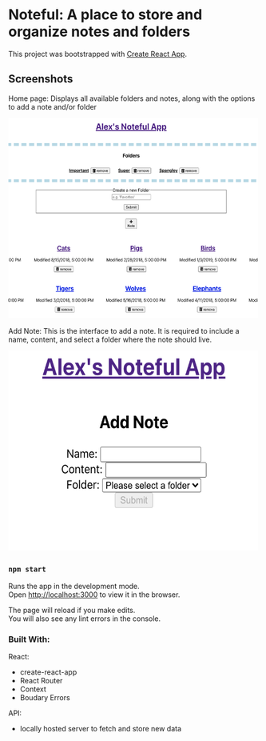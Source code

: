 # Noteful: A place to store and organize notes and folders

This project was bootstrapped with [Create React App](https://github.com/facebook/create-react-app).

## Screenshots

Home page: Displays all available folders and notes, along with the options to add a note and/or folder

<img src="./screenshots/noteful-home.jpeg" width="500" height="400"/>


Add Note: This is the interface to add a note. It is required to include a name, content, and select a folder where the note should live.

<img src="./screenshots/noteful-add-note.jpeg" width="500" height="400"/>

### `npm start`

Runs the app in the development mode.\
Open [http://localhost:3000](http://localhost:3000) to view it in the browser.

The page will reload if you make edits.\
You will also see any lint errors in the console.

### Built With:

React:
- create-react-app
- React Router
- Context
- Boudary Errors

API:
- locally hosted server to fetch and store new data

